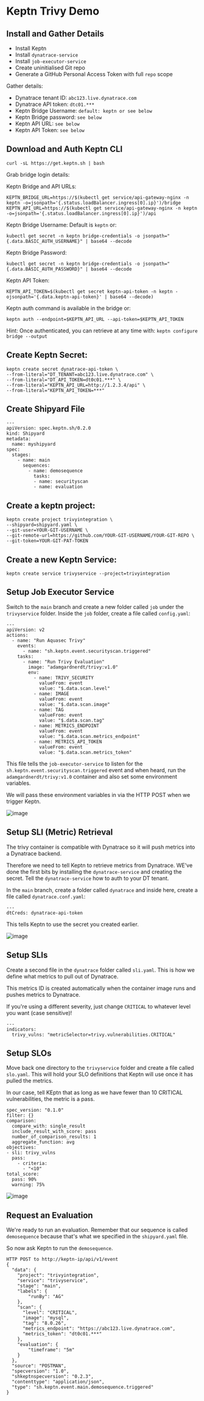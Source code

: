 # Keptn Trivy Demo

## Install and Gather Details

- Install Keptn
- Install `dynatrace-service`
- Install `job-executor-service`
- Create uninitialised Git repo
- Generate a GitHub Personal Access Token with full `repo` scope

Gather details:
- Dynatrace tenant ID: `abc123.live.dynatrace.com`
- Dynatrace API token: `dtc01.***`
- Keptn Bridge Username: `default: keptn or see below`
- Keptn Bridge password: `see below`
- Keptn API URL: `see below`
- Keptn API Token: `see below`


## Download and Auth Keptn CLI

```
curl -sL https://get.keptn.sh | bash
```

Grab bridge login details:

Keptn Bridge and API URLs:
```
KEPTN_BRIDGE_URL=https://$(kubectl get service/api-gateway-nginx -n keptn -o=jsonpath='{.status.loadBalancer.ingress[0].ip}')/bridge
KEPTN_API_URL=https://$(kubectl get service/api-gateway-nginx -n keptn -o=jsonpath='{.status.loadBalancer.ingress[0].ip}')/api
```

Keptn Bridge Username:
Default is `keptn` or:
```
kubectl get secret -n keptn bridge-credentials -o jsonpath="{.data.BASIC_AUTH_USERNAME}" | base64 --decode
```

Keptn Bridge Password:
```
kubectl get secret -n keptn bridge-credentials -o jsonpath="{.data.BASIC_AUTH_PASSWORD}" | base64 --decode
```

Keptn API Token:
```
KEPTN_API_TOKEN=$(kubectl get secret keptn-api-token -n keptn -ojsonpath='{.data.keptn-api-token}' | base64 --decode)
```

Keptn auth command is available in the bridge or:
```
keptn auth --endpoint=$KEPTN_API_URL --api-token=$KEPTN_API_TOKEN
```

Hint: Once authenticated, you can retrieve at any time with: `keptn configure bridge --output`

## Create Keptn Secret:
```
keptn create secret dynatrace-api-token \
--from-literal="DT_TENANT=abc123.live.dynatrace.com" \
--from-literal="DT_API_TOKEN=dt0c01.***" \
--from-literal="KEPTN_API_URL=http://1.2.3.4/api" \
--from-literal="KEPTN_API_TOKEN=***"
```

## Create Shipyard File
```
---
apiVersion: spec.keptn.sh/0.2.0
kind: Shipyard
metadata:
  name: myshipyard
spec:
  stages:
    - name: main
      sequences:
        - name: demosequence
          tasks:
          - name: securityscan
          - name: evaluation
```

## Create a keptn project:
```
keptn create project trivyintegration \
--shipyard=shipyard.yaml \
--git-user=YOUR-GIT-USERNAME \
--git-remote-url=https://github.com/YOUR-GIT-USERNAME/YOUR-GIT-REPO \
--git-token=YOUR-GIT-PAT-TOKEN
```

## Create a new Keptn Service:
```
keptn create service trivyservice --project=trivyintegration
```

## Setup Job Executor Service
Switch to the `main` branch and create a new folder called `job` under the `trivyservice` folder.
Inside the `job` folder, create a file called `config.yaml`:

```
---
apiVersion: v2
actions:
  - name: "Run Aquasec Trivy"
    events:
      - name: "sh.keptn.event.securityscan.triggered"
    tasks:
      - name: "Run Trivy Evaluation"
        image: "adamgardnerdt/trivy:v1.0"
        env:
          - name: TRIVY_SECURITY
            valueFrom: event
            value: "$.data.scan.level"
          - name: IMAGE
            valueFrom: event
            value: "$.data.scan.image"
          - name: TAG
            valueFrom: event
            value: "$.data.scan.tag"
          - name: METRICS_ENDPOINT
            valueFrom: event
            value: "$.data.scan.metrics_endpoint"
          - name: METRICS_API_TOKEN
            valueFrom: event
            value: "$.data.scan.metrics_token"
```

This file tells the `job-executor-service` to listen for the `sh.keptn.event.securityscan.triggered` event and when heard, run the `adamgardnerdt/trivy:v1.0` container and also set some environment variables.

We will pass these environment variables in via the HTTP POST when we trigger Keptn.

![image](https://user-images.githubusercontent.com/13639658/133870539-fcb7b394-06ba-4862-9533-a83446df6d9f.png)


## Setup SLI (Metric) Retrieval

The trivy container is compatible with Dynatrace so it will push metrics into a Dynatrace backend.

Therefore we need to tell Keptn to retrieve metrics from Dynatrace. WE've done the first bits by installing the `dynatrace-service` and creating the secret. Tell the `dynatrace-service` how to auth to your DT tenant.

In the `main` branch, create a folder called `dynatrace` and inside here, create a file called `dynatrace.conf.yaml`:

```
---
dtCreds: dynatrace-api-token
```

This tells Keptn to use the secret you created earlier.

![image](https://user-images.githubusercontent.com/13639658/133870553-a70bd376-ccba-4585-81f2-4e94f698e036.png)

## Setup SLIs

Create a second file in the `dynatrace` folder called `sli.yaml`. This is how we define what metrics to pull out of Dynatrace.

This metrics ID is created automatically when the container image runs and pushes metrics to Dynatrace.

If you're using a different severity, just change `CRITICAL` to whatever level you want (case sensitive)!


```
---
indicators:
  trivy_vulns: "metricSelector=trivy.vulnerabilities.CRITICAL"
```

## Setup SLOs

Move back one directory to the `trivyservice` folder and create a file called `slo.yaml`. This will hold your SLO definitions that Keptn will use once it has pulled the metrics.

In our case, tell KEptn that as long as we have fewer than 10 CRITICAL vulnerabilities, the metric is a pass.

```
spec_version: "0.1.0"
filter: {}
comparison:
  compare_with: single_result
  include_result_with_score: pass
  number_of_comparison_results: 1
  aggregate_function: avg
objectives:
- sli: trivy_vulns
  pass:
    - criteria:
      - "<10"
total_score:
  pass: 90%
  warning: 75%
```

![image](https://user-images.githubusercontent.com/13639658/133870693-44535038-06cd-4f50-b982-b2955f112b3b.png)


## Request an Evaluation

We're ready to run an evaluation. Remember that our sequence is called `demosequence` because that's what we specified in the `shipyard.yaml` file.

So now ask Keptn to run the `demosequence`.

```
HTTP POST to http://keptn-ip/api/v1/event
{
  "data": {
    "project": "trivyintegration",
    "service": "trivyservice",
    "stage": "main",
    "labels": {
        "runBy": "AG"
    },
    "scan": {
      "level": "CRITICAL",
      "image": "mysql",
      "tag": "8.0.26",
      "metrics_endpoint": "https://abc123.live.dynatrace.com",
      "metrics_token": "dt0c01.***"
    },
    "evaluation": {
        "timeframe": "5m"
    }
  },
  "source": "POSTMAN",
  "specversion": "1.0",
  "shkeptnspecversion": "0.2.3",
  "contenttype": "application/json",
  "type": "sh.keptn.event.main.demosequence.triggered"
}
```

